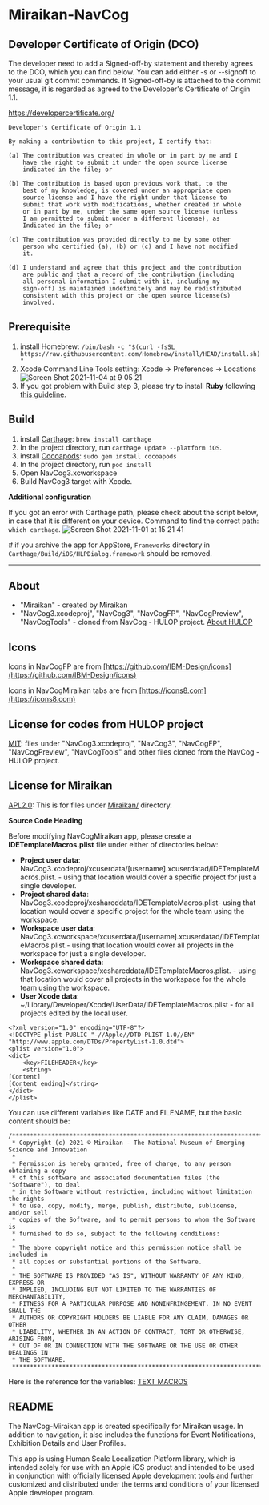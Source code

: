 # Miraikan-NavCog

## Developer Certificate of Origin (DCO)

The developer need to add a Signed-off-by statement and thereby agrees to the DCO, which you can find below. You can add either -s or --signoff to your usual git commit commands. If Signed-off-by is attached to the commit message, it is regarded as agreed to the Developer's Certificate of Origin 1.1.

https://developercertificate.org/

```
Developer's Certificate of Origin 1.1

By making a contribution to this project, I certify that:

(a) The contribution was created in whole or in part by me and I
    have the right to submit it under the open source license
    indicated in the file; or

(b) The contribution is based upon previous work that, to the
    best of my knowledge, is covered under an appropriate open
    source license and I have the right under that license to
    submit that work with modifications, whether created in whole
    or in part by me, under the same open source license (unless
    I am permitted to submit under a different license), as
    Indicated in the file; or

(c) The contribution was provided directly to me by some other
    person who certified (a), (b) or (c) and I have not modified
    it.

(d) I understand and agree that this project and the contribution
    are public and that a record of the contribution (including
    all personal information I submit with it, including my
    sign-off) is maintained indefinitely and may be redistributed
    consistent with this project or the open source license(s)
    involved.

```

## Prerequisite
1. install Homebrew: `/bin/bash -c "$(curl -fsSL https://raw.githubusercontent.com/Homebrew/install/HEAD/install.sh)"`
2. Xcode Command Line Tools setting: Xcode -> Preferences -> Locations
![Screen Shot 2021-11-04 at 9 05 21](https://user-images.githubusercontent.com/87963922/140235738-b0d1ed2d-812b-4880-b0f0-1a32fc959f0e.png)
3. If you got problem with Build step 3, please try to install **Ruby** following [this guideline](https://zenn.dev/osuzuki/articles/a535b2840bbea3).

## Build
1. install [Carthage](https://github.com/Carthage/Carthage): `brew install carthage`
2. In the project directory, run `carthage update --platform iOS`.
3. install [Cocoapods](https://cocoapods.org/): `sudo gem install cocoapods`
4. In the project directory, run `pod install`
5. Open NavCog3.xcworkspace
6. Build NavCog3 target with Xcode.

**Additional configuration**

If you got an error with Carthage path, please check about the script below, in case that it is different on your device.
Command to find the correct path: `which carthage`.
![Screen Shot 2021-11-01 at 15 21 41](https://user-images.githubusercontent.com/87963922/139630263-6831379c-df14-4d09-84ea-8c8fb6408803.png)


\# if you archive the app for AppStore, `Frameworks` directory in `Carthage/Build/iOS/HLPDialog.framework` should be removed.

----
## About

- "Miraikan" - created by Miraikan 
- "NavCog3.xcodeproj", "NavCog3", "NavCogFP", "NavCogPreview", "NavCogTools" - cloned from NavCog - HULOP project. [About HULOP](https://github.com/hulop/00Readme)

## Icons
Icons in NavCogFP are from [https://github.com/IBM-Design/icons](https://github.com/IBM-Design/icons)

Icons in NavCogMiraikan tabs are from [https://icons8.com](https://icons8.com)

## License for codes from HULOP project
[MIT](https://opensource.org/licenses/MIT): files under "NavCog3.xcodeproj", "NavCog3", "NavCogFP", "NavCogPreview", "NavCogTools" and other files cloned from the NavCog - HULOP project. 

## License for Miraikan
[APL2.0](https://www.apache.org/licenses/LICENSE-2.0): This is for files under [Miraikan/](https://github.com/miraikan-research/NavCog-Miraikan/tree/miraikan/Miraikan) directory.

**Source Code Heading**

Before modifying NavCogMiraikan app, please create a **IDETemplateMacros.plist** file under either of directories below:
- **Project user data**: NavCog3.xcodeproj/xcuserdata/[username].xcuserdatad/IDETemplateMacros.plist. - using that location would cover a specific project for just a single developer.
- **Project shared data**: NavCog3.xcodeproj/xcshareddata/IDETemplateMacros.plist- using that location would cover a specific project for the whole team using the workspace.
- **Workspace user data**: NavCog3.xcworkspace/xcuserdata/[username].xcuserdatad/IDETemplateMacros.plist.- using that location would cover all projects in the workspace for just a single developer.
- **Workspace shared data**: NavCog3.xcworkspace/xcshareddata/IDETemplateMacros.plist. - using that location would cover all projects in the workspace for the whole team using the workspace.
- **User Xcode data**: ~/Library/Developer/Xcode/UserData/IDETemplateMacros.plist - for all projects edited by the local user.

```
<?xml version="1.0" encoding="UTF-8"?>
<!DOCTYPE plist PUBLIC "-//Apple//DTD PLIST 1.0//EN" "http://www.apple.com/DTDs/PropertyList-1.0.dtd">
<plist version="1.0">
<dict>
    <key>FILEHEADER</key>
    <string>
[Content]
[Content ending]</string>
</dict>
</plist>
```

You can use different variables like DATE and FILENAME, but the basic content should be:

```
/*******************************************************************************
 * Copyright (c) 2021 © Miraikan - The National Museum of Emerging Science and Innovation  
 *
 * Permission is hereby granted, free of charge, to any person obtaining a copy
 * of this software and associated documentation files (the "Software"), to deal
 * in the Software without restriction, including without limitation the rights
 * to use, copy, modify, merge, publish, distribute, sublicense, and/or sell
 * copies of the Software, and to permit persons to whom the Software is
 * furnished to do so, subject to the following conditions:
 *
 * The above copyright notice and this permission notice shall be included in
 * all copies or substantial portions of the Software.
 *
 * THE SOFTWARE IS PROVIDED "AS IS", WITHOUT WARRANTY OF ANY KIND, EXPRESS OR
 * IMPLIED, INCLUDING BUT NOT LIMITED TO THE WARRANTIES OF MERCHANTABILITY,
 * FITNESS FOR A PARTICULAR PURPOSE AND NONINFRINGEMENT. IN NO EVENT SHALL THE
 * AUTHORS OR COPYRIGHT HOLDERS BE LIABLE FOR ANY CLAIM, DAMAGES OR OTHER
 * LIABILITY, WHETHER IN AN ACTION OF CONTRACT, TORT OR OTHERWISE, ARISING FROM,
 * OUT OF OR IN CONNECTION WITH THE SOFTWARE OR THE USE OR OTHER DEALINGS IN
 * THE SOFTWARE.
 *******************************************************************************/
```

Here is the reference for the variables: [TEXT MACROS](https://help.apple.com/xcode/mac/11.4/index.html?localePath=en.lproj#/dev7fe737ce0)


## README
The NavCog-Miraikan app is created specifically for Miraikan usage. In addition to navigation, it also includes the functions for Event Notifications, Exhibition Details and User Profiles.

This app is using Human Scale Localization Platform library, which is intended solely for use with an Apple iOS product and intended to be used in conjunction with officially licensed Apple development tools and further customized and distributed under the terms and conditions of your licensed Apple developer program.

	
